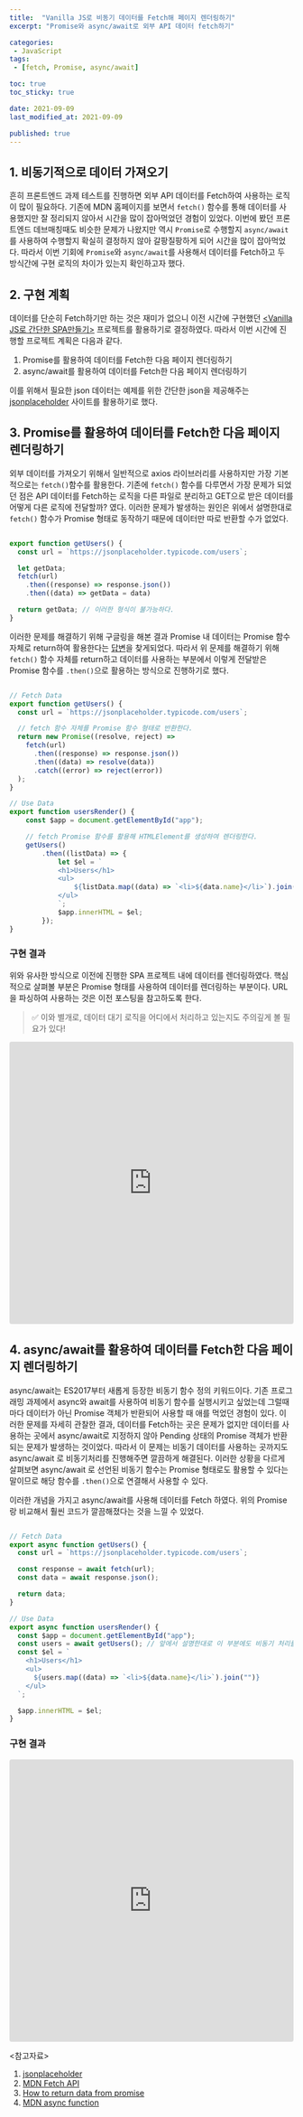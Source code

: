 ```yaml
---
title:  "Vanilla JS로 비동기 데이터를 Fetch해 페이지 렌더링하기"
excerpt: "Promise와 async/await로 외부 API 데이터 fetch하기"

categories:
 - JavaScript
tags:
 - [fetch, Promise, async/await]

toc: true
toc_sticky: true

date: 2021-09-09
last_modified_at: 2021-09-09

published: true
---
```


## 1. 비동기적으로 데이터 가져오기

흔히 프론트엔드 과제 테스트를 진행하면 외부 API 데이터를 Fetch하여 사용하는 로직이 많이 필요하다.
기존에 MDN 홈페이지를 보면서 `fetch()` 함수를 통해 데이터를 사용했지만 잘 정리되지 않아서 시간을 많이 잡아먹었던 경험이 있었다.
이번에 봤던 프론트엔드 데브매칭때도 비슷한 문제가 나왔지만 역시 `Promise`로 수행할지 `async/await`를 사용하여 수행할지 확실히 결정하지 않아
갈팡질팡하게 되어 시간을 많이 잡아먹었다.
따라서 이번 기회에 `Promise`와 `async/await`를 사용해서 데이터를 Fetch하고 두 방식간에 구현 로직의 차이가 있는지 확인하고자 했다.

## 2. 구현 계획

데이터를 단순히 Fetch하기만 하는 것은 재미가 없으니 이전 시간에 구현했던 [&lt;Vanilla JS로 간단한 SPA만들기&gt;](https://edit8080.github.io/javascript/Vanilla-JavaScript%EB%A1%9C-SPA-%EA%B5%AC%ED%98%84%ED%95%98%EA%B8%B0/) 프로젝트를 활용하기로 결정하였다.
따라서 이번 시간에 진행할 프로젝트 계획은 다음과 같다.

1. Promise를 활용하여 데이터를 Fetch한 다음 페이지 렌더링하기
2. async/await를 활용하여 데이터를 Fetch한 다음 페이지 렌더링하기

이를 위해서 필요한 json 데이터는 예제를 위한 간단한 json을 제공해주는 [jsonplaceholder](https://jsonplaceholder.typicode.com/) 사이트를 활용하기로 했다.

## 3. Promise를 활용하여 데이터를 Fetch한 다음 페이지 렌더링하기

외부 데이터를 가져오기 위해서 일반적으로 axios 라이브러리를 사용하지만 가장 기본적으로는 `fetch()`함수를 활용한다.
기존에 `fetch()` 함수를 다루면서 가장 문제가 되었던 점은 API 데이터를 Fetch하는 로직을 다른 파일로 분리하고 GET으로 받은 데이터를
어떻게 다른 로직에 전달할까? 였다. 이러한 문제가 발생하는 원인은 위에서 설명한대로 `fetch()` 함수가 Promise 형태로 동작하기 때문에 데이터만 따로 반환할 수가 없었다.

~~~javascript

export function getUsers() {
  const url = `https://jsonplaceholder.typicode.com/users`;

  let getData;
  fetch(url)
    .then((response) => response.json())
    .then((data) => getData = data) 

  return getData; // 이러한 형식이 불가능하다.
}

~~~

이러한 문제를 해결하기 위해 구글링을 해본 결과 Promise 내 데이터는 Promise 함수 자체로 return하여 활용한다는 [답변](https://stackoverflow.com/questions/37533929/how-to-return-data-from-promise)을 찾게되었다.
따라서 위 문제를 해결하기 위해 `fetch()` 함수 자체를 return하고 데이터를 사용하는 부분에서 이렇게 전달받은 Promise 함수를 `.then()`으로 활용하는 방식으로 진행하기로 했다.

~~~javascript

// Fetch Data
export function getUsers() {
  const url = `https://jsonplaceholder.typicode.com/users`;

  // fetch 함수 자체를 Promise 함수 형태로 반환한다.
  return new Promise((resolve, reject) =>
    fetch(url)
      .then((response) => response.json())
      .then((data) => resolve(data))
      .catch((error) => reject(error))
  );
}

// Use Data
export function usersRender() {
    const $app = document.getElementById("app");

    // fetch Promise 함수를 활용해 HTMLElement를 생성하여 렌더링한다.
    getUsers()
        .then((listData) => {
            let $el = `
            <h1>Users</h1>
            <ul>
                ${listData.map((data) => `<li>${data.name}</li>`).join("")}
            </ul>
            `;
            $app.innerHTML = $el;
        });   
}

~~~

### 구현 결과

위와 유사한 방식으로 이전에 진행한 SPA 프로젝트 내에 데이터를 렌더링하였다.
핵심적으로 살펴볼 부분은 Promise 형태를 사용하여 데이터를 렌더링하는 부분이다.
URL을 파싱하여 사용하는 것은 이전 포스팅을 참고하도록 한다.

> ✅ 이와 별개로, 데이터 대기 로직을 어디에서 처리하고 있는지도 주의깊게 볼 필요가 있다!

<iframe src="https://codesandbox.io/embed/ecstatic-orla-6k60o?fontsize=14&hidenavigation=1&theme=dark"
     style="width:100%; height:500px; border:0; border-radius: 4px; overflow:hidden;"
     title="ecstatic-orla-6k60o"
     allow="accelerometer; ambient-light-sensor; camera; encrypted-media; geolocation; gyroscope; hid; microphone; midi; payment; usb; vr; xr-spatial-tracking"
     sandbox="allow-forms allow-modals allow-popups allow-presentation allow-same-origin allow-scripts"
   ></iframe>

## 4. async/await를 활용하여 데이터를 Fetch한 다음 페이지 렌더링하기

async/await는 ES2017부터 새롭게 등장한 비동기 함수 정의 키워드이다.
기존 프로그래밍 과제에서 async와 await를 사용하여 비동기 함수를 실행시키고 싶었는데 그럴때마다 데이터가 아닌 Promise 객체가 반환되어 사용할 때 애를 먹었던 경험이 있다.
이러한 문제를 자세히 관찰한 결과, 데이터를 Fetch하는 곳은 문제가 없지만 데이터를 사용하는 곳에서 async/await로 지정하지 않아 Pending 상태의 Promise 객체가 반환되는 문제가 발생하는 것이었다.
따라서 이 문제는 비동기 데이터를 사용하는 곳까지도 async/await 로 비동기처리를 진행해주면 깔끔하게 해결된다.
이러한 상황을 다르게 살펴보면 async/await 로 선언된 비동기 함수는 Promise 형태로도 활용할 수 있다는 말이므로 해당 함수를 `.then()`으로 연결해서 사용할 수 있다.

이러한 개념을 가지고 async/await를 사용해 데이터를 Fetch 하였다.
위의 Promise랑 비교해서 훨씬 코드가 깔끔해졌다는 것을 느낄 수 있었다.

~~~javascript

// Fetch Data
export async function getUsers() {
  const url = `https://jsonplaceholder.typicode.com/users`;

  const response = await fetch(url);
  const data = await response.json();

  return data;
}

// Use Data
export async function usersRender() {
  const $app = document.getElementById("app");
  const users = await getUsers(); // 앞에서 설명한대로 이 부분에도 비동기 처리를 해주어야한다.
  const $el = `
    <h1>Users</h1>
    <ul>
      ${users.map((data) => `<li>${data.name}</li>`).join("")}
    </ul>
  `;

  $app.innerHTML = $el;
}

~~~

### 구현 결과

<iframe src="https://codesandbox.io/embed/async-awaitro-deiteoreul-fetchhan-hu-peiji-rendeoring-retm9?fontsize=14&hidenavigation=1&theme=dark"
     style="width:100%; height:500px; border:0; border-radius: 4px; overflow:hidden;"
     title="async/await로 데이터를 Fetch한 후 페이지 렌더링"
     allow="accelerometer; ambient-light-sensor; camera; encrypted-media; geolocation; gyroscope; hid; microphone; midi; payment; usb; vr; xr-spatial-tracking"
     sandbox="allow-forms allow-modals allow-popups allow-presentation allow-same-origin allow-scripts"
   ></iframe>


&lt;참고자료&gt;

1. [jsonplaceholder](https://jsonplaceholder.typicode.com/)
2. [MDN Fetch API](https://developer.mozilla.org/ko/docs/Web/API/Fetch_API)
3. [How to return data from promise](https://stackoverflow.com/questions/37533929/how-to-return-data-from-promise)
4. [MDN async function](https://developer.mozilla.org/ko/docs/Web/JavaScript/Reference/Statements/async_function)
